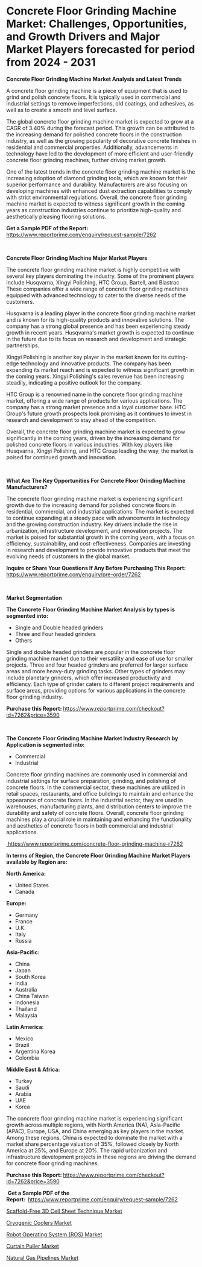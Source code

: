 <p><h1>Concrete Floor Grinding Machine Market: Challenges, Opportunities, and Growth Drivers and Major Market Players forecasted for period from 2024 - 2031</h1></p><p><strong>Concrete Floor Grinding Machine Market Analysis and Latest Trends</strong></p>
<p><p>A concrete floor grinding machine is a piece of equipment that is used to grind and polish concrete floors. It is typically used in commercial and industrial settings to remove imperfections, old coatings, and adhesives, as well as to create a smooth and level surface.</p><p>The global concrete floor grinding machine market is expected to grow at a CAGR of 3.40% during the forecast period. This growth can be attributed to the increasing demand for polished concrete floors in the construction industry, as well as the growing popularity of decorative concrete finishes in residential and commercial properties. Additionally, advancements in technology have led to the development of more efficient and user-friendly concrete floor grinding machines, further driving market growth.</p><p>One of the latest trends in the concrete floor grinding machine market is the increasing adoption of diamond grinding tools, which are known for their superior performance and durability. Manufacturers are also focusing on developing machines with enhanced dust extraction capabilities to comply with strict environmental regulations. Overall, the concrete floor grinding machine market is expected to witness significant growth in the coming years as construction industries continue to prioritize high-quality and aesthetically pleasing flooring solutions.</p></p>
<p><strong>Get a Sample PDF of the Report:&nbsp;</strong> <a href="https://www.reportprime.com/enquiry/request-sample/7262">https://www.reportprime.com/enquiry/request-sample/7262</a></p>
<p>&nbsp;</p>
<p><strong>Concrete Floor Grinding Machine Major Market Players</strong></p>
<p><p>The concrete floor grinding machine market is highly competitive with several key players dominating the industry. Some of the prominent players include Husqvarna, Xingyi Polishing, HTC Group, Bartell, and Blastrac. These companies offer a wide range of concrete floor grinding machines equipped with advanced technology to cater to the diverse needs of the customers.</p><p>Husqvarna is a leading player in the concrete floor grinding machine market and is known for its high-quality products and innovative solutions. The company has a strong global presence and has been experiencing steady growth in recent years. Husqvarna's market growth is expected to continue in the future due to its focus on research and development and strategic partnerships.</p><p>Xingyi Polishing is another key player in the market known for its cutting-edge technology and innovative products. The company has been expanding its market reach and is expected to witness significant growth in the coming years. Xingyi Polishing's sales revenue has been increasing steadily, indicating a positive outlook for the company.</p><p>HTC Group is a renowned name in the concrete floor grinding machine market, offering a wide range of products for various applications. The company has a strong market presence and a loyal customer base. HTC Group's future growth prospects look promising as it continues to invest in research and development to stay ahead of the competition.</p><p>Overall, the concrete floor grinding machine market is expected to grow significantly in the coming years, driven by the increasing demand for polished concrete floors in various industries. With key players like Husqvarna, Xingyi Polishing, and HTC Group leading the way, the market is poised for continued growth and innovation.</p></p>
<p>&nbsp;</p>
<p><strong>What Are The Key Opportunities For Concrete Floor Grinding Machine Manufacturers?</strong></p>
<p><p>The concrete floor grinding machine market is experiencing significant growth due to the increasing demand for polished concrete floors in residential, commercial, and industrial applications. The market is expected to continue expanding at a steady pace with advancements in technology and the growing construction industry. Key drivers include the rise in urbanization, infrastructure development, and renovation projects. The market is poised for substantial growth in the coming years, with a focus on efficiency, sustainability, and cost-effectiveness. Companies are investing in research and development to provide innovative products that meet the evolving needs of customers in the global market.</p></p>
<p><strong>Inquire or Share Your Questions If Any Before Purchasing This Report:</strong> <a href="https://www.reportprime.com/enquiry/pre-order/7262">https://www.reportprime.com/enquiry/pre-order/7262</a></p>
<p>&nbsp;</p>
<p><strong>Market Segmentation</strong></p>
<p><strong>The Concrete Floor Grinding Machine Market Analysis by types is segmented into:</strong></p>
<p><ul><li>Single and Double headed grinders</li><li>Three and Four headed grinders</li><li>Others</li></ul></p>
<p><p>Single and double headed grinders are popular in the concrete floor grinding machine market due to their versatility and ease of use for smaller projects. Three and four headed grinders are preferred for larger surface areas and more heavy-duty grinding tasks. Other types of grinders may include planetary grinders, which offer increased productivity and efficiency. Each type of grinder caters to different project requirements and surface areas, providing options for various applications in the concrete floor grinding industry.</p></p>
<p><strong>Purchase this Report:&nbsp;</strong><a href="https://www.reportprime.com/checkout?id=7262&price=3590">https://www.reportprime.com/checkout?id=7262&price=3590</a></p>
<p>&nbsp;</p>
<p><strong>The Concrete Floor Grinding Machine Market Industry Research by Application is segmented into:</strong></p>
<p><ul><li>Commercial</li><li>Industrial</li></ul></p>
<p><p>Concrete floor grinding machines are commonly used in commercial and industrial settings for surface preparation, grinding, and polishing of concrete floors. In the commercial sector, these machines are utilized in retail spaces, restaurants, and office buildings to maintain and enhance the appearance of concrete floors. In the industrial sector, they are used in warehouses, manufacturing plants, and distribution centers to improve the durability and safety of concrete floors. Overall, concrete floor grinding machines play a crucial role in maintaining and enhancing the functionality and aesthetics of concrete floors in both commercial and industrial applications.</p></p>
<p><a href="https://www.reportprime.com/concrete-floor-grinding-machine-r7262">&nbsp;https://www.reportprime.com/concrete-floor-grinding-machine-r7262</a></p>
<p><strong>In terms of Region, the Concrete Floor Grinding Machine Market Players available by Region are:</strong></p>
<p>
    <p> <strong> North America: </strong>
        <ul>
            <li>United States</li>
            <li>Canada</li>
        </ul>
        </p> 
    <p> <strong> Europe: </strong>
        <ul>
            <li>Germany</li>
            <li>France</li>
            <li>U.K.</li>
            <li>Italy</li>
            <li>Russia</li>
        </ul>
        </p> 
    <p> <strong> Asia-Pacific: </strong>
        <ul>
            <li>China</li>
            <li>Japan</li>
            <li>South Korea</li>
            <li>India</li>
            <li>Australia</li>
            <li>China Taiwan</li>
            <li>Indonesia</li>
            <li>Thailand</li>
            <li>Malaysia</li>
        </ul>
        </p> 
    <p> <strong> Latin America: </strong>
        <ul>
            <li>Mexico</li>
            <li>Brazil</li>
            <li>Argentina Korea</li>
            <li>Colombia</li>
        </ul>
        </p> 
    <p> <strong> Middle East & Africa: </strong>
        <ul>
            <li>Turkey</li>
            <li>Saudi</li>
            <li>Arabia</li>
            <li>UAE</li>
            <li>Korea</li>
        </ul>
    </p>
    </p>
<p><p>The concrete floor grinding machine market is experiencing significant growth across multiple regions, with North America (NA), Asia-Pacific (APAC), Europe, USA, and China emerging as key players in the market. Among these regions, China is expected to dominate the market with a market share percentage valuation of 35%, followed closely by North America at 25%, and Europe at 20%. The rapid urbanization and infrastructure development projects in these regions are driving the demand for concrete floor grinding machines.</p></p>
<p><strong>Purchase this Report: </strong><a href="https://www.reportprime.com/checkout?id=7262&price=3590">https://www.reportprime.com/checkout?id=7262&price=3590</a></p>
<p>&nbsp;<strong>Get a Sample PDF of the Report:&nbsp;&nbsp;</strong><a href="https://www.reportprime.com/enquiry/request-sample/7262">https://www.reportprime.com/enquiry/request-sample/7262</a></p>
<p><strong></strong></p>
<p><p><a href="https://medium.com/@akshatreportprime/scaffold-free-3d-cell-sheet-technique-market-overview-global-market-trends-and-future-prospects-21621d490b8c">Scaffold-Free 3D Cell Sheet Technique Market</a></p><p><a href="https://github.com/brendafegmorris532/Market-Research-Report-List-2/blob/main/cryogenic-coolers-market.md">Cryogenic Coolers Market</a></p><p><a href="https://github.com/angelajermaine/Market-Research-Report-List-4/blob/main/robot-operating-system-ros-market.md">Robot Operating System (ROS) Market</a></p><p><a href="https://www.linkedin.com/pulse/global-curtain-puller-market-size-expected-reach-cagr-139-xtmpe?trackingId=v2Ae5Yx5TNS3xHipWDIMmQ%3D%3D">Curtain Puller Market</a></p><p><a href="https://www.linkedin.com/pulse/global-natural-gas-pipelines-market-status-2024-2031-ktnee?trackingId=ogzg9xzTTe6VFOZc5WelSQ%3D%3D">Natural Gas Pipelines Market</a></p></p>
